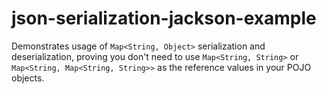 # json-serialization-jackson-example

Demonstrates usage of `Map<String, Object>` serialization and deserialization, proving you 
don't need to use `Map<String, String>` or `Map<String, Map<String, String>>` as the reference values 
in your POJO objects.

